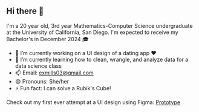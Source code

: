 ## Hi there 👋

I'm a 20 year old, 3rd year Mathematics-Computer Science undergraduate at the University of California, San Diego. I'm expected to receive my Bachelor's in December 2024 🎓

- 🔭 I’m currently working on a UI design of a dating app ❤️
- 🌱 I’m currently learning how to clean, wrangle, and analyze data for a data science class
- 📫 Email: exmills03@gmail.com
- 😄 Pronouns: She/her
- ⚡ Fun fact: I can solve a Rubik's Cube!

Check out my first ever attempt at a UI design using Figma: [Prototype](https://www.figma.com/proto/q4Nn7stS3XxFNGOyZ7qIM9/SYN100-App-Design?node-id=74-25&t=Zcysl3RAKR9XGgtg-0&scaling=scale-down&page-id=0%3A1&starting-point-node-id=74%3A25)
